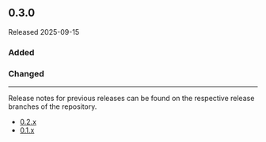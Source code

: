 ## 0.3.0

Released 2025-09-15

### Added

### Changed

---

Release notes for previous releases can be found on the respective release 
branches of the repository.

<!-- ARCHIVE_START -->
* [0.2.x](https://github.com/credibil/tempo/blob/release-0.2.0/RELEASES.md)
* [0.1.x](https://github.com/credibil/core/blob/release-0.1.0/RELEASES.md)
